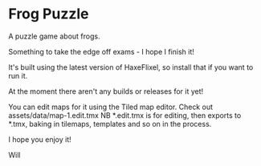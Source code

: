 # Frog Puzzle
A puzzle game about frogs.

Something to take the edge off exams - I hope I finish it! 

It's built using the latest version of HaxeFlixel, so install that if you want to run it.

At the moment there aren't any builds or releases for it yet! 

You can edit maps for it using the Tiled map editor. Check out assets/data/map-1.edit.tmx 
NB *.edit.tmx is for editing, then exports to *.tmx, baking in tilemaps, templates and so on in the process.

I hope you enjoy it! 

Will
